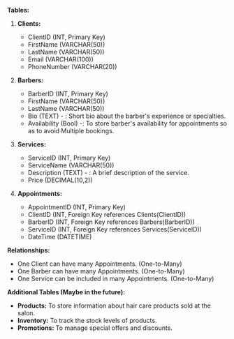 **Tables:**

1. **Clients:**
    * ClientID (INT, Primary Key)
    * FirstName (VARCHAR(50))
    * LastName (VARCHAR(50))
    * Email (VARCHAR(100))
    * PhoneNumber (VARCHAR(20))

2. **Barbers:**
    * BarberID (INT, Primary Key)
    * FirstName (VARCHAR(50))
    * LastName (VARCHAR(50))
    * Bio (TEXT) - : Short bio about the barber's experience or specialties.
    * Availability (Bool) -: To store barber's availability for appointments so as to avoid Multiple bookings.

3. **Services:**
    * ServiceID (INT, Primary Key)
    * ServiceName (VARCHAR(50))
    * Description (TEXT) - : A brief description of the service.
    * Price (DECIMAL(10,2))

4. **Appointments:**
    * AppointmentID (INT, Primary Key)
    * ClientID (INT, Foreign Key references Clients(ClientID))
    * BarberID (INT, Foreign Key references Barbers(BarberID))
    * ServiceID (INT, Foreign Key references Services(ServiceID))
    * DateTime (DATETIME)

**Relationships:**

* One Client can have many Appointments. (One-to-Many)
* One Barber can have many Appointments. (One-to-Many)
* One Service can be included in many Appointments. (One-to-Many)
  

**Additional Tables (Maybe in the future):**

* **Products:** To store information about hair care products sold at the salon.
* **Inventory:** To track the stock levels of products.
* **Promotions:** To manage special offers and discounts.

